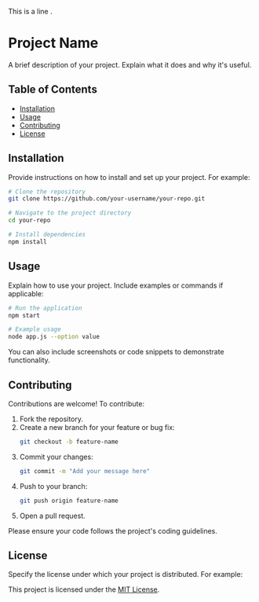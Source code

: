 This is a line .

# Project Name

A brief description of your project. Explain what it does and why it's useful.

## Table of Contents

- [Installation](#installation)
- [Usage](#usage)
- [Contributing](#contributing)
- [License](#license)

## Installation

Provide instructions on how to install and set up your project. For example:

```bash
# Clone the repository
git clone https://github.com/your-username/your-repo.git

# Navigate to the project directory
cd your-repo

# Install dependencies
npm install
```

## Usage

Explain how to use your project. Include examples or commands if applicable:

```bash
# Run the application
npm start

# Example usage
node app.js --option value
```

You can also include screenshots or code snippets to demonstrate functionality.

## Contributing

Contributions are welcome! To contribute:

1. Fork the repository.
2. Create a new branch for your feature or bug fix:
   ```bash
   git checkout -b feature-name
   ```
3. Commit your changes:
   ```bash
   git commit -m "Add your message here"
   ```
4. Push to your branch:
   ```bash
   git push origin feature-name
   ```
5. Open a pull request.

Please ensure your code follows the project's coding guidelines.

## License

Specify the license under which your project is distributed. For example:

This project is licensed under the [MIT License](LICENSE).
